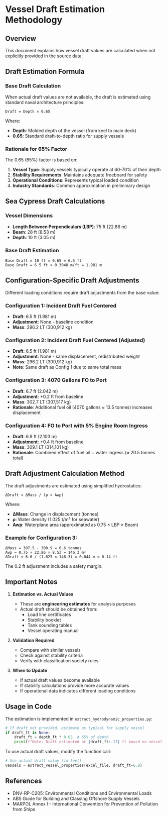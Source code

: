 # Vessel Draft Estimation Methodology

## Overview
This document explains how vessel draft values are calculated when not explicitly provided in the source data.

## Draft Estimation Formula

### Base Draft Calculation
When actual draft values are not available, the draft is estimated using standard naval architecture principles:

```
Draft = Depth × 0.65
```

Where:
- **Depth**: Molded depth of the vessel (from keel to main deck)
- **0.65**: Standard draft-to-depth ratio for supply vessels

### Rationale for 65% Factor
The 0.65 (65%) factor is based on:
1. **Vessel Type**: Supply vessels typically operate at 60-70% of their depth
2. **Stability Requirements**: Maintains adequate freeboard for safety
3. **Operational Conditions**: Represents typical loaded condition
4. **Industry Standards**: Common approximation in preliminary design

## Sea Cypress Draft Calculations

### Vessel Dimensions
- **Length Between Perpendiculars (LBP)**: 75 ft (22.86 m)
- **Beam**: 28 ft (8.53 m)  
- **Depth**: 10 ft (3.05 m)

### Base Draft Estimation
```
Base Draft = 10 ft × 0.65 = 6.5 ft
Base Draft = 6.5 ft × 0.3048 m/ft = 1.981 m
```

## Configuration-Specific Draft Adjustments

Different loading conditions require draft adjustments from the base value:

### Configuration 1: Incident Draft Fuel Centered
- **Draft**: 6.5 ft (1.981 m)
- **Adjustment**: None - baseline condition
- **Mass**: 296.2 LT (300,912 kg)

### Configuration 2: Incident Draft Fuel Centered (Adjusted)
- **Draft**: 6.5 ft (1.981 m)
- **Adjustment**: None - same displacement, redistributed weight
- **Mass**: 296.2 LT (300,912 kg)
- **Note**: Same draft as Config 1 due to same total mass

### Configuration 3: 4070 Gallons FO to Port
- **Draft**: 6.7 ft (2.042 m)
- **Adjustment**: +0.2 ft from baseline
- **Mass**: 302.7 LT (307,517 kg)
- **Rationale**: Additional fuel oil (4070 gallons ≈ 13.5 tonnes) increases displacement

### Configuration 4: FO to Port with 5% Engine Room Ingress
- **Draft**: 6.9 ft (2.103 m)
- **Adjustment**: +0.4 ft from baseline
- **Mass**: 309.1 LT (314,101 kg)
- **Rationale**: Combined effect of fuel oil + water ingress (≈ 20.5 tonnes total)

## Draft Adjustment Calculation Method

The draft adjustments are estimated using simplified hydrostatics:

```
ΔDraft ≈ ΔMass / (ρ × Awp)
```

Where:
- **ΔMass**: Change in displacement (tonnes)
- **ρ**: Water density (1.025 t/m³ for seawater)
- **Awp**: Waterplane area (approximated as 0.75 × LBP × Beam)

### Example for Configuration 3:
```
ΔMass = 307.5 - 300.9 = 6.6 tonnes
Awp ≈ 0.75 × 22.86 × 8.53 = 146.3 m²
ΔDraft ≈ 6.6 / (1.025 × 146.3) = 0.044 m ≈ 0.14 ft
```

The 0.2 ft adjustment includes a safety margin.

## Important Notes

1. **Estimation vs. Actual Values**
   - These are **engineering estimates** for analysis purposes
   - Actual draft should be obtained from:
     - Load line certificates
     - Stability booklet
     - Tank sounding tables
     - Vessel operating manual

2. **Validation Required**
   - Compare with similar vessels
   - Check against stability criteria
   - Verify with classification society rules

3. **When to Update**
   - If actual draft values become available
   - If stability calculations provide more accurate values
   - If operational data indicates different loading conditions

## Usage in Code

The estimation is implemented in `extract_hydrodynamic_properties.py`:

```python
# If draft not provided, estimate as typical for supply vessel
if draft_ft is None:
    draft_ft = depth_ft * 0.65  # 65% of depth
    print(f"Note: Draft estimated at {draft_ft:.1f} ft based on vessel depth")
```

To use actual draft values, modify the function call:
```python
# Use actual draft value (in feet)
vessels = extract_vessel_properties(excel_file, draft_ft=6.8)
```

## References
- DNV-RP-C205: Environmental Conditions and Environmental Loads
- ABS Guide for Building and Classing Offshore Supply Vessels
- MARPOL Annex I - International Convention for Prevention of Pollution from Ships
